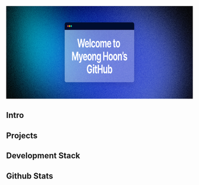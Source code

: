 <div align="center">
 <img src="https://github.com/MyeonghoonJin/MyeonghoonJin/blob/main/Fueler%20Twitter%20header%20-%2013%20(1).png" alt="헤더 이미지 설명" width="100%" height="250px" />
</div>

<h2>Intro</h2>

<h2>Projects</h2>

<h2>Development Stack</h2>

<h2>Github Stats</h2>
